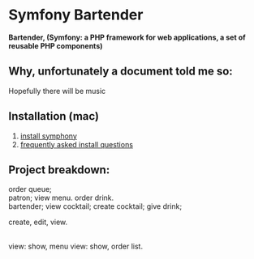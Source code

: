 # Symfony Bartender
<b>Bartender, (Symfony: a PHP framework for web applications, a set of reusable PHP components)</b>

## Why, unfortunately a document told me so:
Hopefully there will be music

## Installation (mac)
1. [install symphony](https://symfony.com/doc/current/setup.html)
2. [frequently asked install questions](https://github.com/sp-curr-name/symphony_bartender/issues/1)

## Project breakdown:
order queue; 
<br>patron; view menu. order drink.
<br>bartender; view cocktail; create cocktail;  give drink;

create, edit, view.

<br>view: show, menu
view: show, order list.

